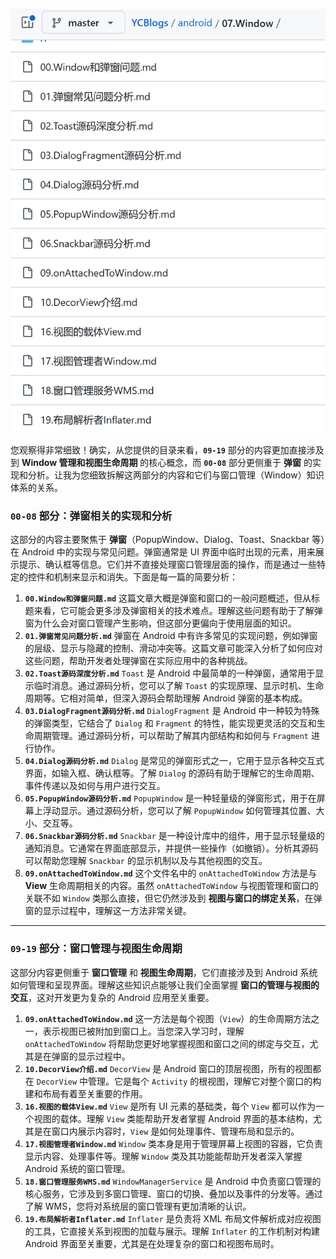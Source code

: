 ![image-20241129164409636](./../_pic_/image-20241129164409636.png)

您观察得非常细致！确实，从您提供的目录来看，**`09-19`** 部分的内容更加直接涉及到 **Window 管理和视图生命周期** 的核心概念，而 **`00-08`** 部分更侧重于 **弹窗** 的实现和分析。让我为您细致拆解这两部分的内容和它们与窗口管理（Window）知识体系的关系。

### **`00-08` 部分：弹窗相关的实现和分析**

这部分的内容主要聚焦于 **弹窗**（PopupWindow、Dialog、Toast、Snackbar 等）在 Android 中的实现与常见问题。弹窗通常是 UI 界面中临时出现的元素，用来展示提示、确认框等信息。它们并不直接处理窗口管理层面的操作，而是通过一些特定的控件和机制来显示和消失。下面是每一篇的简要分析：

1. **`00.Window和弹窗问题.md`**
   这篇文章大概是弹窗和窗口的一般问题概述，但从标题来看，它可能会更多涉及弹窗相关的技术难点。理解这些问题有助于了解弹窗为什么会对窗口管理产生影响，但这部分更偏向于使用层面的知识。
2. **`01.弹窗常见问题分析.md`**
   弹窗在 Android 中有许多常见的实现问题，例如弹窗的层级、显示与隐藏的控制、滑动冲突等。这篇文章可能深入分析了如何应对这些问题，帮助开发者处理弹窗在实际应用中的各种挑战。
3. **`02.Toast源码深度分析.md`**
   `Toast` 是 Android 中最简单的一种弹窗，通常用于显示临时消息。通过源码分析，您可以了解 `Toast` 的实现原理、显示时机、生命周期等。它相对简单，但深入源码会帮助理解 Android 弹窗的基本构成。
4. **`03.DialogFragment源码分析.md`**
   `DialogFragment` 是 Android 中一种较为特殊的弹窗类型，它结合了 `Dialog` 和 `Fragment` 的特性，能实现更灵活的交互和生命周期管理。通过源码分析，可以帮助了解其内部结构和如何与 `Fragment` 进行协作。
5. **`04.Dialog源码分析.md`**
   `Dialog` 是常见的弹窗形式之一，它用于显示各种交互式界面，如输入框、确认框等。了解 `Dialog` 的源码有助于理解它的生命周期、事件传递以及如何与用户进行交互。
6. **`05.PopupWindow源码分析.md`**
   `PopupWindow` 是一种轻量级的弹窗形式，用于在屏幕上浮动显示。通过源码分析，您可以了解 `PopupWindow` 如何管理其位置、大小、交互等。
7. **`06.Snackbar源码分析.md`**
   `Snackbar` 是一种设计库中的组件，用于显示轻量级的通知消息。它通常在界面底部显示，并提供一些操作（如撤销）。分析其源码可以帮助您理解 `Snackbar` 的显示机制以及与其他视图的交互。
8. **`09.onAttachedToWindow.md`**
   这个文件名中的 `onAttachedToWindow` 方法是与 **View** 生命周期相关的内容。虽然 `onAttachedToWindow` 与视图管理和窗口的关联不如 `Window` 类那么直接，但它仍然涉及到 **视图与窗口的绑定关系**，在弹窗的显示过程中，理解这一方法非常关键。

------

### **`09-19` 部分：窗口管理与视图生命周期**

这部分内容更侧重于 **窗口管理** 和 **视图生命周期**，它们直接涉及到 Android 系统如何管理和呈现界面。理解这些知识点能够让我们全面掌握 **窗口的管理与视图的交互**，这对开发更为复杂的 Android 应用至关重要。

1. **`09.onAttachedToWindow.md`**
   这一方法是每个视图（`View`）的生命周期方法之一，表示视图已被附加到窗口上。当您深入学习时，理解 `onAttachedToWindow` 将帮助您更好地掌握视图和窗口之间的绑定与交互，尤其是在弹窗的显示过程中。
2. **`10.DecorView介绍.md`**
   `DecorView` 是 Android 窗口的顶层视图，所有的视图都在 `DecorView` 中管理。它是每个 `Activity` 的根视图，理解它对整个窗口的构建和布局有着至关重要的作用。
3. **`16.视图的载体View.md`**
   `View` 是所有 UI 元素的基础类，每个 `View` 都可以作为一个视图的载体。理解 `View` 类能帮助开发者掌握 Android 界面的基本结构，尤其是在窗口内展示内容时，`View` 是如何处理事件、管理布局和显示的。
4. **`17.视图管理者Window.md`**
   `Window` 类本身是用于管理屏幕上视图的容器，它负责显示内容、处理事件等。理解 `Window` 类及其功能能帮助开发者深入掌握 Android 系统的窗口管理。
5. **`18.窗口管理服务WMS.md`**
   `WindowManagerService` 是 Android 中负责窗口管理的核心服务，它涉及到多窗口管理、窗口的切换、叠加以及事件的分发等。通过了解 WMS，您将对系统层的窗口管理有更加清晰的认识。
6. **`19.布局解析者Inflater.md`**
   `Inflater` 是负责将 XML 布局文件解析成对应视图的工具，它直接关系到视图的加载与展示。理解 `Inflater` 的工作机制对构建 Android 界面至关重要，尤其是在处理复杂的窗口和视图布局时。